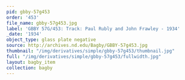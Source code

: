 ```yaml
---
pid: gbby-57g453
order: '453'
file_name: gbby-57g453.jpg
label: 'GBBY 57G/453: Track: Paul Rubly and John Frawley - 1934'
_date: '1934'
object_type: glass plate negative
source: http://archives.nd.edu/Bagby/GBBY-57g453.jpg
thumbnail: "/img/derivatives/simple/gbby-57g453/thumbnail.jpg"
full: "/img/derivatives/simple/gbby-57g453/fullwidth.jpg"
layout: bagby_item
collection: bagby
---
```

